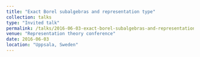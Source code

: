 ```yaml
---
title: "Exact Borel subalgebras and representation type"
collection: talks
type: "Invited talk"
permalink: /talks/2016-06-03-exact-borel-subalgebras-and-representation-type
venue: "Representation theory conference"
date: 2016-06-03
location: "Uppsala, Sweden"
---
```



